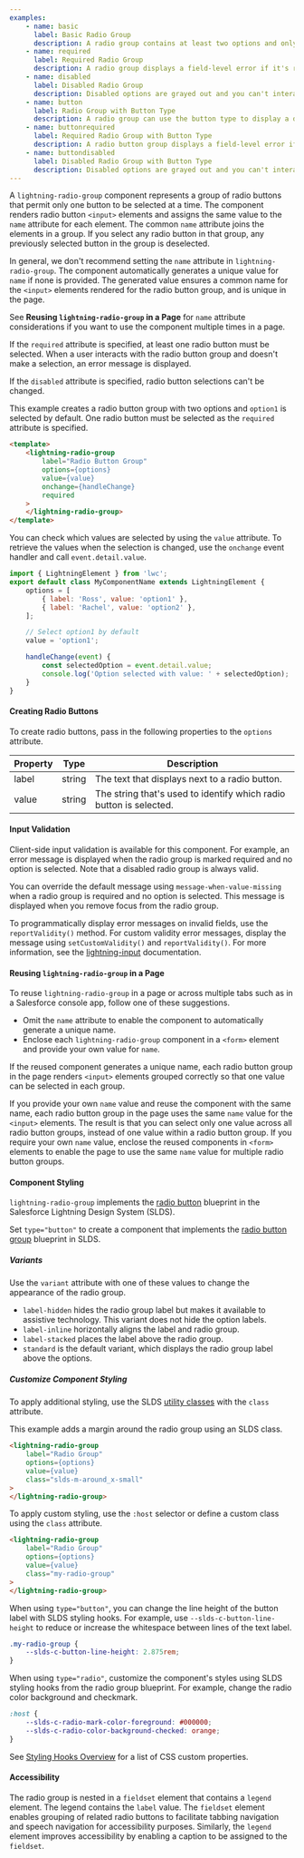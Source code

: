 ```yaml
---
examples:
    - name: basic
      label: Basic Radio Group
      description: A radio group contains at least two options and only one can be selected.
    - name: required
      label: Required Radio Group
      description: A radio group displays a field-level error if it's required and no option is selected after the first interaction.
    - name: disabled
      label: Disabled Radio Group
      description: Disabled options are grayed out and you can't interact with them.
    - name: button
      label: Radio Group with Button Type
      description: A radio group can use the button type to display a different visual style.
    - name: buttonrequired
      label: Required Radio Group with Button Type
      description: A radio button group displays a field-level error if it's required and no option is selected after the first interaction.
    - name: buttondisabled
      label: Disabled Radio Group with Button Type
      description: Disabled options are grayed out and you can't interact with them.
---
```


A `lightning-radio-group` component represents a group of radio buttons that permit only
one button to be selected at a time. The component renders radio button `<input>` elements
and assigns the same value to the `name` attribute for each element. The common
`name` attribute joins the elements in a group. If you select any radio button in that
group, any previously selected button in the group is deselected.

In general, we don't recommend setting the `name` attribute in `lightning-radio-group`.
The component automatically generates a unique value for `name` if none is provided. The generated value ensures
a common name for the `<input>` elements rendered for the radio button group, and is unique in the page.

See **Reusing `lightning-radio-group` in a Page** for `name` attribute considerations if you want to use the component multiple times in a page.

If the `required` attribute is specified, at least one radio button must be selected.
When a user interacts with the radio button group and doesn't make a selection, an
error message is displayed.

If the `disabled` attribute is specified, radio button selections can't be changed.

This example creates a radio button group with two options and `option1` is selected
by default. One radio button must be selected as the `required` attribute is
specified.

```html
<template>
    <lightning-radio-group
        label="Radio Button Group"
        options={options}
        value={value}
        onchange={handleChange}
        required
    >
    </lightning-radio-group>
</template>
```

You can check which values are selected by using the `value` attribute.
To retrieve the values when the selection is changed, use the `onchange` event handler and call
`event.detail.value`.

```javascript
import { LightningElement } from 'lwc';
export default class MyComponentName extends LightningElement {
    options = [
        { label: 'Ross', value: 'option1' },
        { label: 'Rachel', value: 'option2' },
    ];

    // Select option1 by default
    value = 'option1';

    handleChange(event) {
        const selectedOption = event.detail.value;
        console.log('Option selected with value: ' + selectedOption);
    }
}
```

#### Creating Radio Buttons

To create radio buttons, pass in the following properties to the `options` attribute.

| Property | Type   | Description                                                        |
| -------- | ------ | ------------------------------------------------------------------ |
| label    | string | The text that displays next to a radio button.                     |
| value    | string | The string that's used to identify which radio button is selected. |

#### Input Validation

Client-side input validation is available for this component. For example, an error message is displayed when the radio group is marked required and no option is selected. Note that a disabled radio group is always valid.

You can override the default message using `message-when-value-missing` when a radio group is required and no option is selected. This message is displayed when you remove focus from the radio group.

To programmatically display error messages on invalid fields, use the `reportValidity()` method. For custom validity error messages, display the message using `setCustomValidity()` and `reportValidity()`. For more information, see the [lightning-input](/docs/component-library/bundle/lightning-input/documentation) documentation.

#### Reusing `lightning-radio-group` in a Page

To reuse `lightning-radio-group` in a page or across multiple tabs such as in a Salesforce console app,
follow one of these suggestions.

-   Omit the `name` attribute to enable the component to automatically generate a unique name.
-   Enclose each `lightning-radio-group` component in a `<form>` element and provide your own value for `name`.

If the reused component generates a unique name, each radio button group in the page renders
`<input>` elements grouped correctly so that one value can be selected in each group.

If you provide your own `name` value and reuse the
component with the same name, each radio button group in the page uses the same `name` value for the `<input>` elements.
The result is that you can select only one value across all radio button groups, instead of
one value within a radio button group. If you require your own `name` value, enclose the
reused components in `<form>` elements to enable the page to use the same `name` value for multiple radio
button groups.

#### Component Styling

`lightning-radio-group` implements the
[radio button](https://www.lightningdesignsystem.com/components/radio-group/) blueprint in the
Salesforce Lightning Design System (SLDS).

Set `type="button"` to create a component that implements the
[radio button group](https://www.lightningdesignsystem.com/components/radio-button-group/) blueprint in SLDS.

##### Variants

Use the `variant` attribute with one of these values to change the appearance of the radio group.

-   `label-hidden` hides the radio group label but makes it available to assistive technology. This variant does not hide the option labels.
-   `label-inline` horizontally aligns the label and radio group.
-   `label-stacked` places the label above the radio group.
-   `standard` is the default variant, which displays the radio group label above the options.

##### Customize Component Styling

To apply additional styling, use the SLDS [utility classes](https://www.lightningdesignsystem.com/utilities/alignment) with the `class` attribute.

This example adds a margin around the radio group using an SLDS class.

```html
<lightning-radio-group
    label="Radio Group"
    options={options}
    value={value}
    class="slds-m-around_x-small"
>
</lightning-radio-group>
```

To apply custom styling, use the `:host` selector or define a custom class using the `class` attribute.

```html
<lightning-radio-group
    label="Radio Group"
    options={options}
    value={value}
    class="my-radio-group"
>
</lightning-radio-group>
```

When using `type="button"`, you can change the line height of the button label with SLDS styling hooks. For example, use `--slds-c-button-line-height` to reduce or increase the whitespace between lines of the text label.

```css
.my-radio-group {
    --slds-c-button-line-height: 2.875rem;
}
```

When using `type="radio"`, customize the component's styles using SLDS styling hooks from the radio group blueprint. For example, change the radio color background and checkmark.

```css
:host {
    --slds-c-radio-mark-color-foreground: #000000;
    --slds-c-radio-color-background-checked: orange;
}
```

See [Styling Hooks Overview](https://www.lightningdesignsystem.com/components/radio-group/#Styling-Hooks-Overview) for a list of CSS custom properties.

#### Accessibility

The radio group is nested in a `fieldset` element that contains a `legend`
element. The legend contains the `label` value. The `fieldset` element enables
grouping of related radio buttons to facilitate tabbing navigation and speech
navigation for accessibility purposes. Similarly, the `legend` element
improves accessibility by enabling a caption to be assigned to the `fieldset`.
